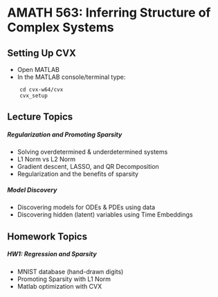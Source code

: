 # AMATH 563: Inferring Structure of Complex Systems

## Setting Up CVX
- Open MATLAB
- In the MATLAB console/terminal type:
``` 
	cd cvx-w64/cvx
	cvx_setup
```


## Lecture Topics

##### Regularization and Promoting Sparsity
- Solving overdetermined & underdetermined systems
- L1 Norm vs L2 Norm
- Gradient descent, LASSO, and QR Decomposition
- Regularization and the benefits of sparsity


##### Model Discovery

- Discovering models for ODEs & PDEs using data
- Discovering hidden (latent) variables using Time Embeddings




## Homework Topics

##### HW1: Regression and Sparsity
- MNIST database (hand-drawn digits)
- Promoting Sparsity with L1 Norm
- Matlab optimization with CVX

